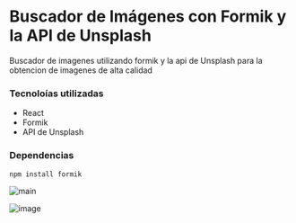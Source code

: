 # Buscador de Imágenes con Formik y la API de Unsplash

Buscador de imagenes utilizando formik y la api de Unsplash para la obtencion de imagenes de alta calidad

### Tecnoloías utilizadas
- React
- Formik
- API de Unsplash

### Dependencias
` npm install formik `


![main](https://github.com/MLSanhueza98/search-image/assets/49538587/db4c203d-fb1b-4794-bfd3-36013124ff34)

![image](https://github.com/MLSanhueza98/search-image/assets/49538587/4705637a-4f1b-4aec-b8a5-01e0cd78468d)
